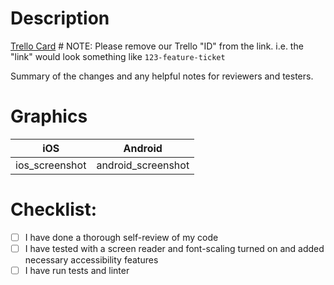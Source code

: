# Description

[Trello Card]() # NOTE: Please remove our Trello "ID" from the link. i.e. the "link" would look something like `123-feature-ticket`

Summary of the changes and any helpful notes for reviewers and testers.

# Graphics

| iOS            | Android            |
| -------------- | ------------------ |
| ios_screenshot | android_screenshot |

# Checklist:

- [ ] I have done a thorough self-review of my code
- [ ] I have tested with a screen reader and font-scaling turned on and added necessary accessibility features
- [ ] I have run tests and linter
